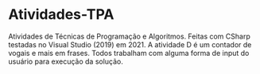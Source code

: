 # Atividades-TPA
Atividades de Técnicas de Programação e Algoritmos.
Feitas com CSharp testadas no Visual Studio (2019) em 2021.
A atividade D é um contador de vogais e mais em frases.
Todos trabalham com alguma forma de input do usuário para execução da solução.
